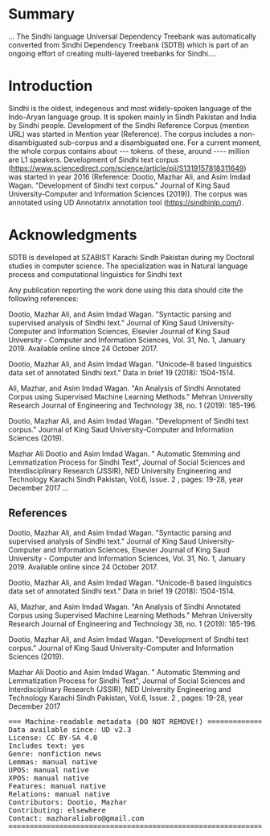 # Summary

... The Sindhi language Universal Dependency Treebank was automatically converted from Sindhi Dependency Treebank (SDTB) which is part of an ongoing effort of creating multi-layered treebanks for Sindhi....

# Introduction

Sindhi is the oldest, indegenous and most widely-spoken language of the Indo-Aryan language group. It is spoken mainly in Sindh Pakistan and India by Sindhi people. Development of the Sindhi Reference Corpus (mention URL) was started in Mention year (Reference). The corpus includes a non-disambiguated sub-corpus and a disambiguated one. For a current moment, the whole corpus contains about --- tokens. of these, around ---- million are L1 speakers. Development of Sindhi text corpus (https://www.sciencedirect.com/science/article/pii/S1319157818311649) was started in year 2016 (Reference: Dootio, Mazhar Ali, and Asim Imdad Wagan. "Development of Sindhi text corpus." Journal of King Saud University-Computer and Information Sciences (2019)). The corpus was annotated using UD Annotatrix annotation tool (https://sindhinlp.com/). 

# Acknowledgments
SDTB is developed at SZABIST Karachi Sindh Pakistan during my Doctoral studies in computer science. The specialization was in Natural language process and computational linguistics for Sindhi text

Any publication reporting the work done using this data should cite the following references:

Dootio, Mazhar Ali, and Asim Imdad Wagan. "Syntactic parsing and supervised analysis of Sindhi text." Journal of King Saud University-Computer and Information Sciences, Elsevier Journal of King Saud University - Computer and Information Sciences, Vol. 31, No. 1, January 2019. Available online since 24 October 2017.

Dootio, Mazhar Ali, and Asim Imdad Wagan. "Unicode-8 based linguistics data set of annotated Sindhi text." Data in brief 19 (2018): 1504-1514.

Ali, Mazhar, and Asim Imdad Wagan. "An Analysis of Sindhi Annotated Corpus using Supervised Machine Learning Methods." Mehran University Research Journal of Engineering and Technology 38, no. 1 (2019): 185-196.

Dootio, Mazhar Ali, and Asim Imdad Wagan. "Development of Sindhi text corpus." Journal of King Saud University-Computer and Information Sciences (2019).

Mazhar Ali Dootio and Asim Imdad Wagan. " Automatic Stemming and Lemmatization Process for Sindhi Text", Journal of Social Sciences and Interdisciplinary Research (JSSIR), NED University Engineering and Technology Karachi Sindh Pakistan, Vol.6, Issue. 2 , pages: 19-28, year December 2017
...

## References

Dootio, Mazhar Ali, and Asim Imdad Wagan. "Syntactic parsing and supervised analysis of Sindhi text." Journal of King Saud University-Computer and Information Sciences, Elsevier Journal of King Saud University - Computer and Information Sciences, Vol. 31, No. 1, January 2019. Available online since 24 October 2017.

Dootio, Mazhar Ali, and Asim Imdad Wagan. "Unicode-8 based linguistics data set of annotated Sindhi text." Data in brief 19 (2018): 1504-1514.

Ali, Mazhar, and Asim Imdad Wagan. "An Analysis of Sindhi Annotated Corpus using Supervised Machine Learning Methods." Mehran University Research Journal of Engineering and Technology 38, no. 1 (2019): 185-196.

Dootio, Mazhar Ali, and Asim Imdad Wagan. "Development of Sindhi text corpus." Journal of King Saud University-Computer and Information Sciences (2019).

Mazhar Ali Dootio and Asim Imdad Wagan. " Automatic Stemming and Lemmatization Process for Sindhi Text", Journal of Social Sciences and Interdisciplinary Research (JSSIR), NED University Engineering and Technology Karachi Sindh Pakistan, Vol.6, Issue. 2 , pages: 19-28, year December 2017

<pre>
=== Machine-readable metadata (DO NOT REMOVE!) ================================
Data available since: UD v2.3
License: CC BY-SA 4.0
Includes text: yes
Genre: nonfiction news
Lemmas: manual native
UPOS: manual native
XPOS: manual native
Features: manual native
Relations: manual native
Contributors: Dootio, Mazhar
Contributing: elsewhere
Contact: mazharaliabro@gmail.com
===============================================================================
</pre>
